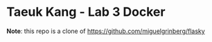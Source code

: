 # Taeuk Kang - Lab 3 Docker

**Note**: this repo is a clone of https://github.com/miguelgrinberg/flasky
